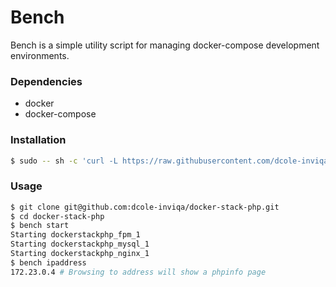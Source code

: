# Bench

Bench is a simple utility script for managing docker-compose development environments.

### Dependencies
 - docker
 - docker-compose

### Installation

```sh
$ sudo -- sh -c 'curl -L https://raw.githubusercontent.com/dcole-inviqa/bench/master/bench > /usr/local/bin/bench; chmod +x /usr/local/bin/bench'
```

### Usage

```sh
$ git clone git@github.com:dcole-inviqa/docker-stack-php.git
$ cd docker-stack-php
$ bench start
Starting dockerstackphp_fpm_1
Starting dockerstackphp_mysql_1
Starting dockerstackphp_nginx_1
$ bench ipaddress
172.23.0.4 # Browsing to address will show a phpinfo page
```
